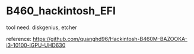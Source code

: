 # B460_hackintosh_EFI

tool need: diskgenius, etcher

reference: https://github.com/quanghd96/Hackintosh-B460M-BAZOOKA-i3-10100-iGPU-UHD630

